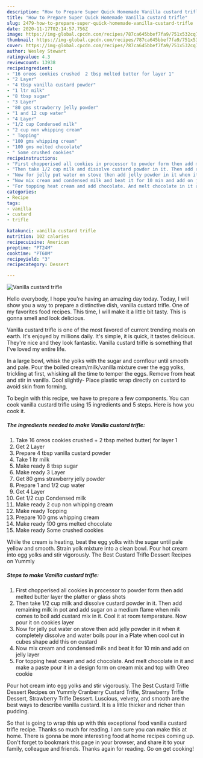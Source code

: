 ```yaml
---
description: "How to Prepare Super Quick Homemade Vanilla custard trifle"
title: "How to Prepare Super Quick Homemade Vanilla custard trifle"
slug: 2479-how-to-prepare-super-quick-homemade-vanilla-custard-trifle
date: 2020-11-17T02:14:57.756Z
image: https://img-global.cpcdn.com/recipes/787ca645bbef7fa9/751x532cq70/vanilla-custard-trifle-recipe-main-photo.jpg
thumbnail: https://img-global.cpcdn.com/recipes/787ca645bbef7fa9/751x532cq70/vanilla-custard-trifle-recipe-main-photo.jpg
cover: https://img-global.cpcdn.com/recipes/787ca645bbef7fa9/751x532cq70/vanilla-custard-trifle-recipe-main-photo.jpg
author: Wesley Stewart
ratingvalue: 4.3
reviewcount: 13938
recipeingredient:
- "16 oreos cookies crushed  2 tbsp melted butter for layer 1"
- "2 Layer"
- "4 tbsp vanilla custard powder"
- "1 ltr milk"
- "8 tbsp sugar"
- "3 Layer"
- "80 gms strawberry jelly powder"
- "1 and 12 cup water"
- "4 Layer"
- "1/2 cup Condensed milk"
- "2 cup non whipping cream"
- " Topping"
- "100 gms whipping cream"
- "100 gms melted chocolate"
- " Some crushed cookies"
recipeinstructions:
- "First chopperised all cookies in processor to powder form then add melted butter layer the platter or glass shots"
- "Then take 1/2 cup milk and dissolve custard powder in it. Then add remaining milk in pot and add sugar on a medium flame when milk comes to boil add custard mix in it. Cool it at room temperature. Now pour it on cookies layer"
- "Now for jelly put water on stove then add jelly powder in it when it completely dissolve and water boils pour in a Plate when cool cut in cubes shape add this on custard"
- "Now mix cream and condensed milk and beat it for 10 min and add on jelly layer"
- "For topping heat cream and add chocolate. And melt chocolate in it and make a paste pour it in a design form on cream mix and top with Oreo cookie"
categories:
- Recipe
tags:
- vanilla
- custard
- trifle

katakunci: vanilla custard trifle 
nutrition: 102 calories
recipecuisine: American
preptime: "PT24M"
cooktime: "PT60M"
recipeyield: "3"
recipecategory: Dessert

---
```



![Vanilla custard trifle](https://img-global.cpcdn.com/recipes/787ca645bbef7fa9/751x532cq70/vanilla-custard-trifle-recipe-main-photo.jpg)

Hello everybody, I hope you're having an amazing day today. Today, I will show you a way to prepare a distinctive dish, vanilla custard trifle. One of my favorites food recipes. This time, I will make it a little bit tasty. This is gonna smell and look delicious.

Vanilla custard trifle is one of the most favored of current trending meals on earth. It's enjoyed by millions daily. It's simple, it is quick, it tastes delicious. They're nice and they look fantastic. Vanilla custard trifle is something that I've loved my entire life.

In a large bowl, whisk the yolks with the sugar and cornflour until smooth and pale. Pour the boiled cream/milk/vanilla mixture over the egg yolks, trickling at first, whisking all the time to temper the eggs. Remove from heat and stir in vanilla. Cool slightly- Place plastic wrap directly on custard to avoid skin from forming.


To begin with this recipe, we have to prepare a few components. You can cook vanilla custard trifle using 15 ingredients and 5 steps. Here is how you cook it.

<!--inarticleads1-->

##### The ingredients needed to make Vanilla custard trifle:

1. Take 16 oreos cookies crushed + 2 tbsp melted butter) for layer 1
1. Get 2 Layer
1. Prepare 4 tbsp vanilla custard powder
1. Take 1 ltr milk
1. Make ready 8 tbsp sugar
1. Make ready 3 Layer
1. Get 80 gms strawberry jelly powder
1. Prepare 1 and 1/2 cup water
1. Get 4 Layer
1. Get 1/2 cup Condensed milk
1. Make ready 2 cup non whipping cream
1. Make ready  Topping
1. Prepare 100 gms whipping cream
1. Make ready 100 gms melted chocolate
1. Make ready  Some crushed cookies


While the cream is heating, beat the egg yolks with the sugar until pale yellow and smooth. Strain yolk mixture into a clean bowl. Pour hot cream into egg yolks and stir vigorously. The Best Custard Trifle Dessert Recipes on Yummly 

<!--inarticleads2-->

##### Steps to make Vanilla custard trifle:

1. First chopperised all cookies in processor to powder form then add melted butter layer the platter or glass shots
1. Then take 1/2 cup milk and dissolve custard powder in it. Then add remaining milk in pot and add sugar on a medium flame when milk comes to boil add custard mix in it. Cool it at room temperature. Now pour it on cookies layer
1. Now for jelly put water on stove then add jelly powder in it when it completely dissolve and water boils pour in a Plate when cool cut in cubes shape add this on custard
1. Now mix cream and condensed milk and beat it for 10 min and add on jelly layer
1. For topping heat cream and add chocolate. And melt chocolate in it and make a paste pour it in a design form on cream mix and top with Oreo cookie


Pour hot cream into egg yolks and stir vigorously. The Best Custard Trifle Dessert Recipes on Yummly Cranberry Custard Trifle, Strawberry Trifle Dessert, Strawberry Trifle Dessert. Luscious, velvety, and smooth are the best ways to describe vanilla custard. It is a little thicker and richer than pudding. 

So that is going to wrap this up with this exceptional food vanilla custard trifle recipe. Thanks so much for reading. I am sure you can make this at home. There is gonna be more interesting food at home recipes coming up. Don't forget to bookmark this page in your browser, and share it to your family, colleague and friends. Thanks again for reading. Go on get cooking!

